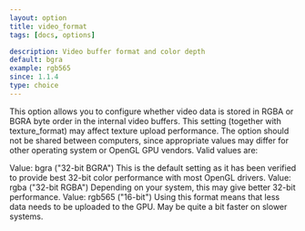 ```yaml
---
layout: option
title: video_format
tags: [docs, options]

description: Video buffer format and color depth
default: bgra
example: rgb565
since: 1.1.4
type: choice
---
```


This option allows you to configure whether video data is stored in RGBA or
BGRA byte order in the internal video buffers. This setting (together with
texture_format) may affect texture upload performance. The option should not
be shared between computers, since appropriate values may differ for other
operating system or OpenGL GPU vendors. Valid values are:

Value: bgra ("32-bit BGRA")
       This is the default setting as it has been verified to provide
       best 32-bit color performance with most OpenGL drivers.
Value: rgba ("32-bit RGBA")
       Depending on your system, this may give better 32-bit performance.
Value: rgb565 ("16-bit")
       Using this format means that less data needs to be uploaded to the
       GPU. May be quite a bit faster on slower systems.
